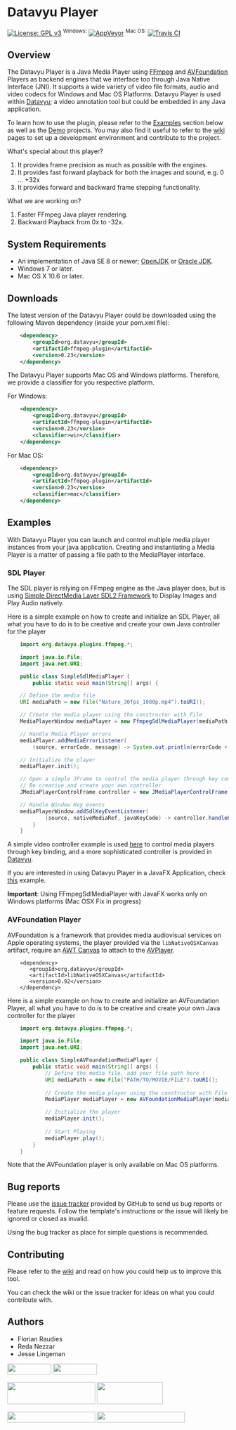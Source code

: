 # Datavyu Player
[![License: GPL v3](https://img.shields.io/badge/License-GPL%20v3-blue.svg)](https://www.gnu.org/licenses/gpl-3.0)
<sup>Windows:</sup> [![AppVeyor](https://ci.appveyor.com/api/projects/status/n59twat1udwdt7rw?svg=true)](https://ci.appveyor.com/project/TheoWolf/datavyu-ffmpegplugin)
<sup>Mac OS:</sup> [![Travis CI](https://travis-ci.com/databrary/datavyu-ffmpegplugin.svg)](https://travis-ci.com/databrary/datavyu-ffmpegplugin)

## Overview
The Datavyu Player is a Java Media Player using [FFmpeg](https://github.com/FFmpeg/FFmpeg) and [AVFoundation](https://developer.apple.com/av-foundation/) Players as backend engines that we interface too through Java Native Interface (JNI). It supports a wide variety of video file formats, audio and video codecs for Windows and Mac OS Platforms. Datavyu Player is used within [Datavyu](http://www.datavyu.org/); a video annotation tool but could be embedded in any Java application.

To learn how to use the plugin, please refer to the [Examples](##Examples) section below as well as the [Demo](demo/) projects. You may also find it useful to refer to the [wiki](https://github.com/databrary/datavyu-ffmpegplugin/wiki) pages to set up a development environment and contribute to the project.

What's special about this player?

1. It provides frame precision as much as possible with the engines.
1. It provides fast forward playback for both the images and sound, e.g. 0 ... +32x
1. It provides forward and backward frame stepping functionality.

What we are working on?

1. Faster FFmpeg Java player rendering.
1. Backward Playback from 0x to -32x.

## System Requirements

- An implementation of Java SE 8 or newer; [OpenJDK](http://openjdk.java.net/install/) or
[Oracle JDK](http://www.oracle.com/technetwork/java/javase/downloads/).
- Windows 7 or later.
- Mac OS X 10.6 or later.

## Downloads
The latest version of the Datavyu Player could be downloaded using the following Maven dependency (inside your pom.xml file):

``` xml  
    <dependency>
        <groupId>org.datavyu</groupId>
        <artifactId>ffmpeg-plugin</artifactId>
        <version>0.23</version>
    </dependency>
```

The Datavyu Player supports Mac OS and Windows platforms. Therefore, we provide a classifier for you respective platform.

For Windows:
``` xml  
    <dependency>
        <groupId>org.datavyu</groupId>
        <artifactId>ffmpeg-plugin</artifactId>
        <version>0.23</version>
        <classifier>win</classifier>
    </dependency>
```

For Mac OS:
``` xml  
    <dependency>
        <groupId>org.datavyu</groupId>
        <artifactId>ffmpeg-plugin</artifactId>
        <version>0.23</version>
        <classifier>mac</classifier>
    </dependency>
```
## Examples
With Datavyu Player you can launch and control multiple media player instances from your java application. Creating and instantiating a Media Player is a matter of passing a file path to the MediaPlayer interface.

### SDL Player
The SDL player is relying on FFmpeg engine as the Java player does, but is using [Simple DirectMedia Layer SDL2 Framework](https://www.libsdl.org/) to Display Images and Play Audio natively.

Here is a simple example on how to create and initialize an SDL Player, all what you have to do is to be creative and create your own Java controller for the player

``` java
    import org.datavyu.plugins.ffmpeg.*;

    import java.io.File;
    import java.net.URI;

    public class SimpleSdlMediaPlayer {
        public static void main(String[] args) {

    // Define the media file
    URI mediaPath = new File("Nature_30fps_1080p.mp4").toURI();

    // Create the media player using the constructor with File
    MediaPlayerWindow mediaPlayer = new FfmpegSdlMediaPlayer(mediaPath);

    // Handle Media Player errors
    mediaPlayer.addMediaErrorListener(
        (source, errorCode, message) -> System.out.println(errorCode + ": " + message));

    // Initialize the player
    mediaPlayer.init();

    // Open a simple JFrame to control the media player through key commands
    // Be creative and create your own controller
    JMediaPlayerControlFrame controller = new JMediaPlayerControlFrame(mediaPlayer);

    // Handle Window Key events
    mediaPlayerWindow.addSdlKeyEventListener(
            (source, nativeMediaRef, javaKeyCode) -> controller.handleKeyEvents(javaKeyCode));
        }
    }
```

A simple video controller example is used [here](src/main/java/org/datavyu/plugins/examples/JMediaPlayerControlFrame.java) to control media players through key binding, and a more sophisticated controller is provided in [Datavyu](https://github.com/databrary/datavyu/blob/master/src/main/java/org/datavyu/views/VideoController.java).

If you are interested in using Datavyu Player in a JavaFX Application, check [this](demo/SimpleJavaFXMediaPlayer.java) example. 

**Important**: Using FFmpegSdlMediaPlayer with JavaFX works only on Windows platforms (Mac OSX Fix in progress)

### AVFoundation Player
AVFoundation is a framework that provides media audiovisual services on Apple operating systems, the player provided via the ```libNativeOSXCanvas``` artifact, require an [AWT Canvas](https://docs.oracle.com/javase/7/docs/api/java/awt/Canvas.html) to attach to the [AVPlayer](https://developer.apple.com/documentation/avfoundation/avplayer). 

```$xml
    <dependency>
       <groupId>org.datavyu</groupId>
       <artifactId>libNativeOSXCanvas</artifactId>
       <version>0.92</version>
    </dependency>
```

Here is a simple example on how to create and initialize an AVFoundation Player, all what you have to do is to be creative and create your own Java controller for the player

``` java
    import org.datavyu.plugins.ffmpeg.*;

    import java.io.File;
    import java.net.URI;

    public class SimpleAVFoundationMediaPlayer {
        public static void main(String[] args) {
            // Define the media file, add your file path here !
            URI mediaPath = new File("PATH/TO/MOVIE/FILE").toURI();
          
            // Create the media player using the constructor with File
            MediaPlayer mediaPlayer = new AVFoundationMediaPlayer(mediaPath, new JDialog());

            // Initialize the player
            mediaPlayer.init();
        
            // Start Playing
            mediaPlayer.play();
        }
    }
```
Note that the AVFoundation player is only available on Mac OS platforms.

## Bug reports
Please use the [issue tracker](https://github.com/databrary/datavyu-ffmpegplugin/issues) provided by GitHub to send us bug reports or feature requests. Follow the template's instructions or the issue will likely be ignored or closed as invalid.

Using the bug tracker as place for simple questions is recommended.

## Contributing
Please refer to the [wiki](https://github.com/databrary/datavyu-ffmpegplugin/wiki) and read on how you could help us to
improve this tool.

You can check the wiki or the issue tracker for ideas on what you could contribute with.

## Authors
* Florian Raudies
* Reda Nezzar
* Jesse Lingeman

[<img src="http://datavyu.org/theme/img/logo/datavyu.png" width="100" height="25">](https://www.datavyu.org/)
[<img src="http://www.datavyu.org/theme/img/logo/databrary-nav.png" width="100" height="25">](https://www.databrary.org/)

[<img src="https://nyu.databrary.org/web/images/grants/nyu.jpg" width="200" height="50">](https://www.nyu.edu/)
[<img src="https://nyu.databrary.org/web/images/grants/pennstate.png" width="150" height="50">](http://www.psu.edu/)

[<img src="https://nyu.databrary.org/web/images/grants/nsf2.png" width="200" height="25">](http://www.nsf.gov/awardsearch/showAward?AWD_ID=1238599&HistoricalAwards=false)
[<img src="https://nyu.databrary.org/web/images/grants/nichd.png" width="200" height="25">](http://projectreporter.nih.gov/project_info_description.cfm?aid=8531595&icde=15908155&ddparam=&ddvalue=&ddsub=&cr=1&csb=default&cs=ASC)
